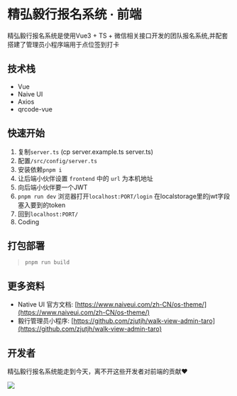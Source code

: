 # 精弘毅行报名系统 · 前端

精弘毅行报名系统是使用Vue3 + TS + 微信相关接口开发的团队报名系统,并配套搭建了管理员小程序端用于点位签到打卡


## 技术栈

- Vue
- Naive UI
- Axios
- qrcode-vue

## 快速开始

1. 复制`server.ts` (cp server.example.ts server.ts)
2. 配置`/src/config/server.ts`
3. 安装依赖`pnpm i`
4. 让后端小伙伴设置 `frontend` 中的 `url` 为本机地址
5. 向后端小伙伴要一个JWT
6. `pnpm run dev` 浏览器打开`localhost:PORT/login` 在localstorage里的jwt字段塞入要到的token 
7. 回到`localhost:PORT/`
8. Coding


## 打包部署


> `pnpm run build`


## 更多资料

- Native UI 官方文档: [https://www.naiveui.com/zh-CN/os-theme/](https://www.naiveui.com/zh-CN/os-theme/)
- 毅行管理员小程序: [https://github.com/zjutjh/walk-view-admin-taro](https://github.com/zjutjh/walk-view-admin-taro)

## 开发者

精弘毅行报名系统能走到今天，离不开这些开发者对前端的贡献❤️

<a href="https://github.com/zjutjh/walk-front/graphs/contributors">
  <img src="https://contrib.rocks/image?repo=zjutjh/walk-front"/>
</a>

